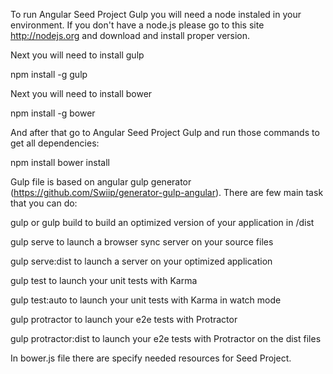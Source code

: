 To run Angular Seed Project Gulp you will need a node instaled in your environment. If you don't have a node.js please go to this site http://nodejs.org and download and install proper version.

Next you will need to install gulp

 
npm install -g gulp
 
Next you will need to install bower

 
npm install -g bower
 
And after that go to Angular Seed Project Gulp and run those commands to get all dependencies:

 
npm install
bower install
 
Gulp file is based on angular gulp generator (https://github.com/Swiip/generator-gulp-angular). There are few main task that you can do:

gulp or gulp build to build an optimized version of your application in /dist

gulp serve to launch a browser sync server on your source files

gulp serve:dist to launch a server on your optimized application

gulp test to launch your unit tests with Karma

gulp test:auto to launch your unit tests with Karma in watch mode

gulp protractor to launch your e2e tests with Protractor

gulp protractor:dist to launch your e2e tests with Protractor on the dist files

In bower.js file there are specify needed resources for Seed Project.
